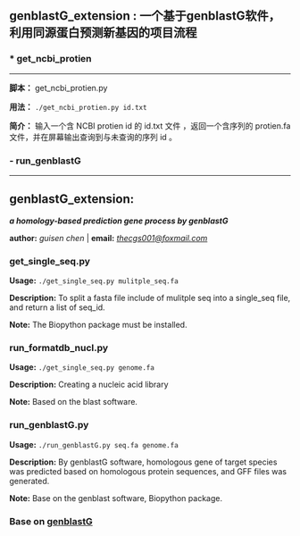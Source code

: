 ## **genblastG_extension : 一个基于genblastG软件，利用同源蛋白预测新基因的项目流程** 

### * get_ncbi_protien
---

**脚本：** get_ncbi_protien.py

**用法：** `./get_ncbi_protien.py id.txt`

**简介：** 输入一个含 NCBI protien id 的 id.txt 文件 ，返回一个含序列的 protien.fa 文件，并在屏幕输出查询到与未查询的序列 id 。

### - run_genblastG
***










## **genblastG_extension:** 
***a homology-based prediction gene process by genblastG***

**author:** *guisen chen*  |  **email:** *thecgs001@foxmail.com*

### get_single_seq.py

**Usage:** `./get_single_seq.py mulitple_seq.fa`

**Description:** To split a fasta file include of mulitple seq into a single_seq file, and return a list of seq_id.

**Note:** The Biopython package must be installed.

### run_formatdb_nucl.py

**Usage:** `./get_single_seq.py genome.fa`

**Description:** Creating a nucleic acid library 

**Note:** Based on the blast software.

### run_genblastG.py

**Usage:** `./run_genblastG.py seq.fa genome.fa`

**Description:** By genblastG software, homologous gene of target species was predicted based on homologous protein sequences, and GFF files was generated.

**Note:** Base on the genblast software, Biopython package.

### Base on [genblastG](http://genome.sfu.ca/genblast/download.html)
